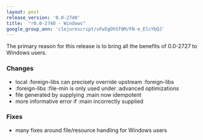 ```yaml
---
layout: post
release_version: '0.0-2740'
title:  "r0.0-2740 - Windows"
google_group_ann: 'clojurescript/vFw5gOhSf0M/FN-e_ElcYbQJ'
---
```


The primary reason for this release is to bring all the benefits of
0.0-2727 to Windows users.

### Changes
* local :foreign-libs can precisely override upstream :foreign-libs
* :foreign-libs :file-min is only used under :advanced optimizations
* file generated by supplying :main now idempotent
* more informative error if :main incorrectly supplied

### Fixes
* many fixes around file/resource handling for Windows users
